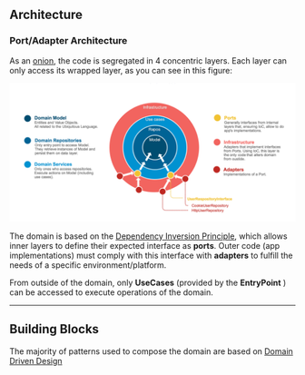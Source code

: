 ## Architecture

### Port/Adapter Architecture

As an [onion](https://www.youtube.com/watch?v=pL9XeNjy_z4), the code is segregated in 4 concentric layers. Each layer can only access its wrapped layer, as you can see in this figure:

![Schisbted Domain Architecture](./assets/frontend-domain-arch.png)

The domain is based on the [Dependency Inversion Principle](https://en.wikipedia.org/wiki/Dependency_inversion_principle), which allows inner layers to define their expected interface as **ports**. Outer code (app implementations) must comply with this interface with **adapters** to fulfill the needs of a specific environment/platform.

From outside of the domain, only **UseCases** (provided by the **EntryPoint** ) can be accessed to execute operations of the domain.

----

## Building Blocks

The majority of patterns used to compose the domain are based on [Domain Driven Design](https://js-training.now.sh/slides/DomainDrivenDesign.md#/3)








